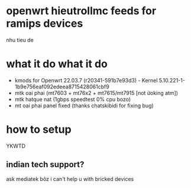 # openwrt hieutrollmc feeds for ramips devices
nhu tieu de 

# what it do what it do 

- kmods for Openwrt 22.03.7 (r20341-591b7e93d3) - Kernel 5.10.221-1-1b9e756eaf092edeea8715428061cbf9
- mtk oai phai (mt7603 + mt76x2 + mt7615/mt7915 [not ửoking atm])
- mtk hatque nat (1gbps speedtest 0% cpu bozo)
- mt oai phai panel fixed (thanks chatskibidi for fixing bug)

# how to setup

YKWTD

## indian tech support? 

ask mediatek bôz i can't help u with bricked devices
